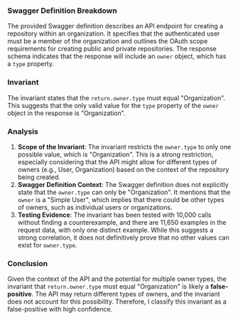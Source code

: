 ### Swagger Definition Breakdown
The provided Swagger definition describes an API endpoint for creating a repository within an organization. It specifies that the authenticated user must be a member of the organization and outlines the OAuth scope requirements for creating public and private repositories. The response schema indicates that the response will include an `owner` object, which has a `type` property.

### Invariant
The invariant states that the `return.owner.type` must equal "Organization". This suggests that the only valid value for the `type` property of the `owner` object in the response is "Organization".

### Analysis
1. **Scope of the Invariant**: The invariant restricts the `owner.type` to only one possible value, which is "Organization". This is a strong restriction, especially considering that the API might allow for different types of owners (e.g., User, Organization) based on the context of the repository being created.
2. **Swagger Definition Context**: The Swagger definition does not explicitly state that the `owner.type` can only be "Organization". It mentions that the `owner` is a "Simple User", which implies that there could be other types of owners, such as individual users or organizations.
3. **Testing Evidence**: The invariant has been tested with 10,000 calls without finding a counterexample, and there are 11,650 examples in the request data, with only one distinct example. While this suggests a strong correlation, it does not definitively prove that no other values can exist for `owner.type`.

### Conclusion
Given the context of the API and the potential for multiple owner types, the invariant that `return.owner.type` must equal "Organization" is likely a **false-positive**. The API may return different types of owners, and the invariant does not account for this possibility. Therefore, I classify this invariant as a false-positive with high confidence.
